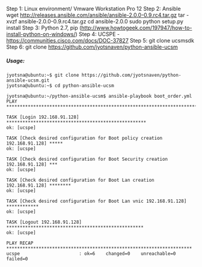 Step 1: Linux environment/ Vmware Workstation Pro 12
Step 2: Ansible
wget http://releases.ansible.com/ansible/ansible-2.0.0-0.9.rc4.tar.gz
tar -xvzf ansible-2.0.0-0.9.rc4.tar.gz
cd ansible-2.0.0
sudo python setup.py install
Step 3: Python 2.7, pip (http://www.howtogeek.com/197947/how-to-install-python-on-windows/) 
Step 4: UCSPE -https://communities.cisco.com/docs/DOC-37827
Step 5: git clone ucsmsdk
Step 6: git clone https://github.com/jyotsnaven/python-ansible-ucsm


##### Usage:
```
jyotsna@ubuntu:~$ git clone https://github.com/jyotsnaven/python-ansible-ucsm.git
jyotsna@ubuntu:~$ cd python-ansible-ucsm 

jyotsna@ubuntu:~/python-ansible-ucsm$ ansible-playbook boot_order.yml 
PLAY ***************************************************************************

TASK [Login 192.168.91.128] ****************************************************
ok: [ucspe]

TASK [Check desired configuration for Boot policy creation 192.168.91.128] *****
ok: [ucspe]

TASK [Check desired configuration for Boot Security creation 192.168.91.128] ***
ok: [ucspe]

TASK [Check desired configuration for Boot Lan creation 192.168.91.128] ********
ok: [ucspe]

TASK [Check desired configuration for Boot Lan vnic 192.168.91.128] ************
ok: [ucspe]

TASK [Logout 192.168.91.128] ***************************************************
ok: [ucspe]

PLAY RECAP *********************************************************************
ucspe                      : ok=6    changed=0    unreachable=0    failed=0   

```
